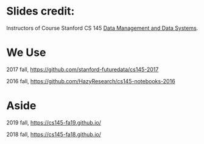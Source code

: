 # Slides credit:

Instructors of Course Stanford CS 145 [Data Management and Data Systems](http://web.stanford.edu/class/cs145/). 

# We Use

2017 fall, https://github.com/stanford-futuredata/cs145-2017

2016 fall, https://github.com/HazyResearch/cs145-notebooks-2016

# Aside

2019 fall, https://cs145-fa19.github.io/

2018 fall, https://cs145-fa18.github.io/ 



